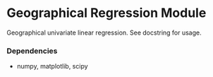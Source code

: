 # Geographical Regression Module 
Geographical univariate linear regression. See docstring for usage.

### Dependencies
* numpy, matplotlib, scipy 
